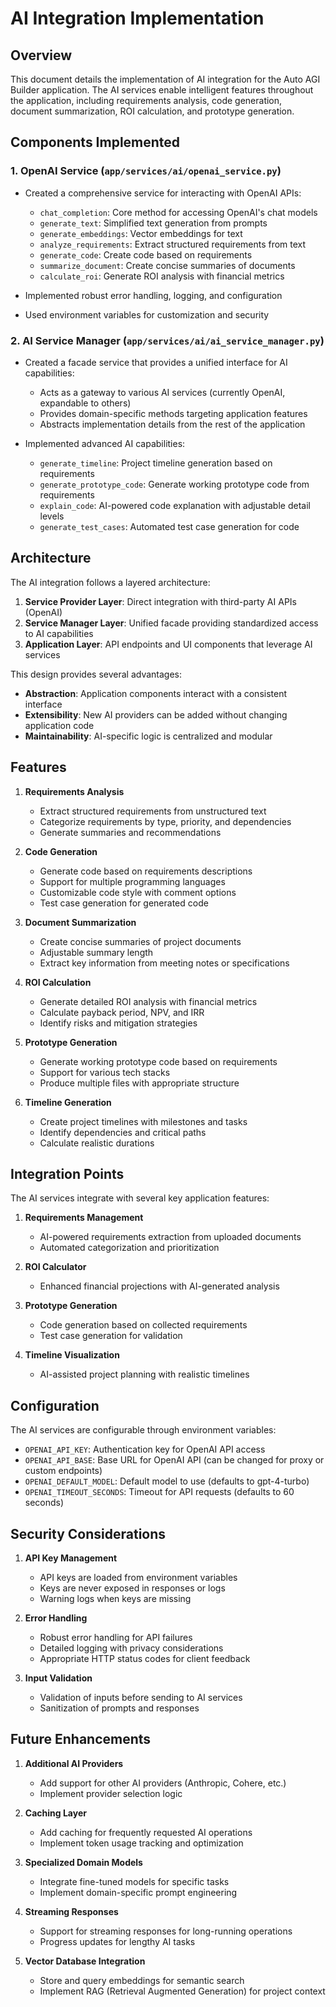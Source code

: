 # AI Integration Implementation

## Overview

This document details the implementation of AI integration for the Auto AGI Builder application. The AI services enable intelligent features throughout the application, including requirements analysis, code generation, document summarization, ROI calculation, and prototype generation.

## Components Implemented

### 1. OpenAI Service (`app/services/ai/openai_service.py`)

- Created a comprehensive service for interacting with OpenAI APIs:
  - `chat_completion`: Core method for accessing OpenAI's chat models
  - `generate_text`: Simplified text generation from prompts
  - `generate_embeddings`: Vector embeddings for text
  - `analyze_requirements`: Extract structured requirements from text
  - `generate_code`: Create code based on requirements
  - `summarize_document`: Create concise summaries of documents
  - `calculate_roi`: Generate ROI analysis with financial metrics

- Implemented robust error handling, logging, and configuration
- Used environment variables for customization and security

### 2. AI Service Manager (`app/services/ai/ai_service_manager.py`)

- Created a facade service that provides a unified interface for AI capabilities:
  - Acts as a gateway to various AI services (currently OpenAI, expandable to others)
  - Provides domain-specific methods targeting application features
  - Abstracts implementation details from the rest of the application

- Implemented advanced AI capabilities:
  - `generate_timeline`: Project timeline generation based on requirements
  - `generate_prototype_code`: Generate working prototype code from requirements
  - `explain_code`: AI-powered code explanation with adjustable detail levels
  - `generate_test_cases`: Automated test case generation for code

## Architecture

The AI integration follows a layered architecture:

1. **Service Provider Layer**: Direct integration with third-party AI APIs (OpenAI)
2. **Service Manager Layer**: Unified facade providing standardized access to AI capabilities
3. **Application Layer**: API endpoints and UI components that leverage AI services

This design provides several advantages:
- **Abstraction**: Application components interact with a consistent interface
- **Extensibility**: New AI providers can be added without changing application code
- **Maintainability**: AI-specific logic is centralized and modular

## Features

1. **Requirements Analysis**
   - Extract structured requirements from unstructured text
   - Categorize requirements by type, priority, and dependencies
   - Generate summaries and recommendations

2. **Code Generation**
   - Generate code based on requirements descriptions
   - Support for multiple programming languages
   - Customizable code style with comment options
   - Test case generation for generated code

3. **Document Summarization**
   - Create concise summaries of project documents
   - Adjustable summary length
   - Extract key information from meeting notes or specifications

4. **ROI Calculation**
   - Generate detailed ROI analysis with financial metrics
   - Calculate payback period, NPV, and IRR
   - Identify risks and mitigation strategies

5. **Prototype Generation**
   - Generate working prototype code based on requirements
   - Support for various tech stacks
   - Produce multiple files with appropriate structure

6. **Timeline Generation**
   - Create project timelines with milestones and tasks
   - Identify dependencies and critical paths
   - Calculate realistic durations

## Integration Points

The AI services integrate with several key application features:

1. **Requirements Management**
   - AI-powered requirements extraction from uploaded documents
   - Automated categorization and prioritization

2. **ROI Calculator**
   - Enhanced financial projections with AI-generated analysis

3. **Prototype Generation**
   - Code generation based on collected requirements
   - Test case generation for validation

4. **Timeline Visualization**
   - AI-assisted project planning with realistic timelines

## Configuration

The AI services are configurable through environment variables:

- `OPENAI_API_KEY`: Authentication key for OpenAI API access
- `OPENAI_API_BASE`: Base URL for OpenAI API (can be changed for proxy or custom endpoints)
- `OPENAI_DEFAULT_MODEL`: Default model to use (defaults to gpt-4-turbo)
- `OPENAI_TIMEOUT_SECONDS`: Timeout for API requests (defaults to 60 seconds)

## Security Considerations

1. **API Key Management**
   - API keys are loaded from environment variables
   - Keys are never exposed in responses or logs
   - Warning logs when keys are missing

2. **Error Handling**
   - Robust error handling for API failures
   - Detailed logging with privacy considerations
   - Appropriate HTTP status codes for client feedback

3. **Input Validation**
   - Validation of inputs before sending to AI services
   - Sanitization of prompts and responses

## Future Enhancements

1. **Additional AI Providers**
   - Add support for other AI providers (Anthropic, Cohere, etc.)
   - Implement provider selection logic

2. **Caching Layer**
   - Add caching for frequently requested AI operations
   - Implement token usage tracking and optimization

3. **Specialized Domain Models**
   - Integrate fine-tuned models for specific tasks
   - Implement domain-specific prompt engineering

4. **Streaming Responses**
   - Support for streaming responses for long-running operations
   - Progress updates for lengthy AI tasks

5. **Vector Database Integration**
   - Store and query embeddings for semantic search
   - Implement RAG (Retrieval Augmented Generation) for project context
